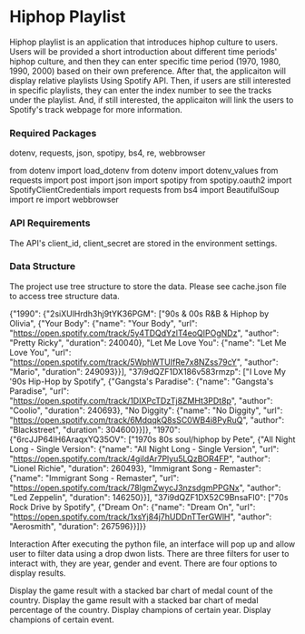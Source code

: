 # Hiphop Playlist

Hiphop playlist is an application that introduces hiphop culture to users. Users will be provided a short introduction about different time periods' hiphop culture, and then they can enter specific time period (1970, 1980, 1990, 2000) based on their own preference. After that, the applicaiton will display relative playlists Using Spotify API. Then, if users are still interested in specific playlists, they can enter the index number to see the tracks under the playlist. And, if still interested, the applicaiton will link the users to Spotify's track webpage for more information.

### Required Packages
dotenv, requests, json, spotipy, bs4, re, webbrowser

from dotenv import load_dotenv
from dotenv import dotenv_values
from requests import post
import json
import spotipy
from spotipy.oauth2 import SpotifyClientCredentials
import requests
from bs4 import BeautifulSoup
import re
import webbrowser


### API Requirements
The API's client_id, client_secret are stored in the environment settings.

### Data Structure
The project use tree structure to store the data. Please see cache.json file to access tree structure data.

{"1990": {"2siXUlHrdh3hj9tYK36PGM": ["90s & 00s R&B & Hiphop by Olivia", {"Your Body": {"name": "Your Body", "url": "https://open.spotify.com/track/5y4TDQdYzlT4eoQIPOgNDz", "author": "Pretty Ricky", "duration": 240040}, "Let Me Love You": {"name": "Let Me Love You", "url": "https://open.spotify.com/track/5WphWTUIfRe7x8NZss79cY", "author": "Mario", "duration": 249093}}], "37i9dQZF1DX186v583rmzp": ["I Love My '90s Hip-Hop by Spotify", {"Gangsta's Paradise": {"name": "Gangsta's Paradise", "url": "https://open.spotify.com/track/1DIXPcTDzTj8ZMHt3PDt8p", "author": "Coolio", "duration": 240693}, "No Diggity": {"name": "No Diggity", "url": "https://open.spotify.com/track/6MdqqkQ8sSC0WB4i8PyRuQ", "author": "Blackstreet", "duration": 304600}}]}, "1970": {"6rcJJP64lH6AraqxYQ35OV": ["1970s 80s soul/hiphop by Pete", {"All Night Long - Single Version": {"name": "All Night Long - Single Version", "url": "https://open.spotify.com/track/4giIdAr7Plyu5LQzBOR4FP", "author": "Lionel Richie", "duration": 260493}, "Immigrant Song - Remaster": {"name": "Immigrant Song - Remaster", "url": "https://open.spotify.com/track/78lgmZwycJ3nzsdgmPPGNx", "author": "Led Zeppelin", "duration": 146250}}], "37i9dQZF1DX52C9BnsaFI0": ["70s Rock Drive by Spotify", {"Dream On": {"name": "Dream On", "url": "https://open.spotify.com/track/1xsYj84j7hUDDnTTerGWlH", "author": "Aerosmith", "duration": 267596}}]}}

Interaction
After executing the python file, an interface will pop up and allow user to filter data using a drop dwon lists. There are three filters for user to interact with, they are year, gender and event. There are four options to display results.

Display the game result with a stacked bar chart of medal count of the country.
Display the game result with a stacked bar chart of medal percentage of the country.
Display champions of certain year.
Display champions of certain event.
